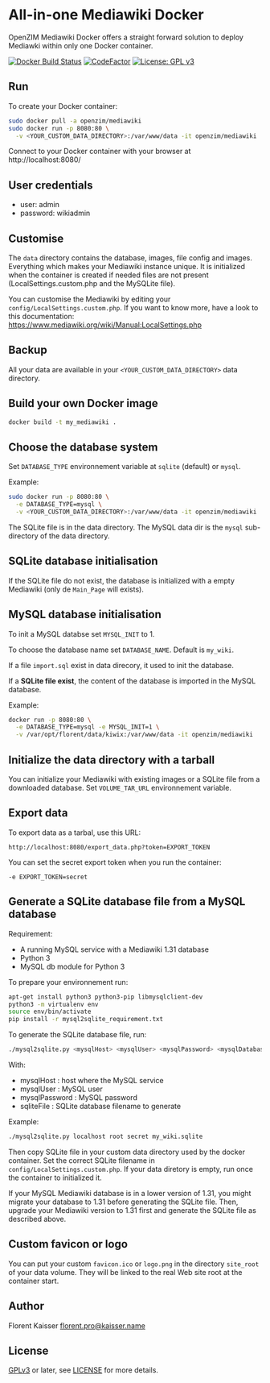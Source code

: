 All-in-one Mediawiki Docker
===========================

OpenZIM Mediawiki Docker offers a straight forward solution to deploy
Mediawki within only one Docker container.

[![Docker Build Status](https://img.shields.io/docker/build/openzim/mediawiki)](https://hub.docker.com/r/openzim/mediawiki)
[![CodeFactor](https://www.codefactor.io/repository/github/openzim/mediawiki-docker/badge)](https://www.codefactor.io/repository/github/openzim/mediawiki-docker)
[![License: GPL v3](https://img.shields.io/badge/License-GPLv3-blue.svg)](https://www.gnu.org/licenses/gpl-3.0)

Run
---

To create your Docker container:

```bash
sudo docker pull -a openzim/mediawiki
sudo docker run -p 8080:80 \
  -v <YOUR_CUSTOM_DATA_DIRECTORY>:/var/www/data -it openzim/mediawiki
```

Connect to your Docker container with your browser at
http://localhost:8080/

User credentials
----------------

* user: admin
* password: wikiadmin

Customise
---------

The `data` directory contains the database, images, file config and
images. Everything which makes your Mediawiki instance unique. It is
initialized when the container is created if needed files are not
present (LocalSettings.custom.php and the MySQLite file).

You can customise the Mediawiki by editing your
`config/LocalSettings.custom.php`. If you want to know more, have a
look to this documentation:
https://www.mediawiki.org/wiki/Manual:LocalSettings.php

Backup
------

All your data are available in your `<YOUR_CUSTOM_DATA_DIRECTORY>`
data directory.

Build your own Docker image
---------------------------

```bash
docker build -t my_mediawiki .
```

Choose the database system
--------------------------

Set `DATABASE_TYPE` environnement variable at `sqlite` (default) or `mysql`.

Example:

```bash
sudo docker run -p 8080:80 \
  -e DATABASE_TYPE=mysql \
  -v <YOUR_CUSTOM_DATA_DIRECTORY>:/var/www/data -it openzim/mediawiki
```

The SQLite file is in  the data directory.
The MySQL data dir is the `mysql` sub-directory of the data directory.

SQLite database initialisation
------------------------------

If the SQLite file do not exist, the database is initialized with a empty
Mediawiki (only de `Main_Page` will exists).

MySQL database initialisation
-----------------------------
To init a MySQL databse set `MYSQL_INIT` to 1.

To choose the database name set `DATABASE_NAME`. Default is `my_wiki`.

If a file `import.sql` exist in data direcory, it used to init the database.

If a **SQLite file exist**, the content of the database is imported in the MySQL
database.

Example:

```bash
docker run -p 8080:80 \
  -e DATABASE_TYPE=mysql -e MYSQL_INIT=1 \
  -v /var/opt/florent/data/kiwix:/var/www/data -it openzim/mediawiki
```

Initialize the data directory with a tarball
--------------------------------------------

You can initialize your Mediawiki with existing images or a SQLite file
from a downloaded database. Set `VOLUME_TAR_URL` environnement variable.

Export data
-----------

To export data as a tarbal, use this URL:

`http://localhost:8080/export_data.php?token=EXPORT_TOKEN`

You can set the secret export token when you run the container:

`-e EXPORT_TOKEN=secret`

Generate a SQLite database file from a MySQL database
-----------------------------------------------------

Requirement:

* A running MySQL service with a Mediawiki 1.31 database
* Python 3
* MySQL db module for Python 3

To prepare your environnement run:

```bash
apt-get install python3 python3-pip libmysqlclient-dev
python3 -m virtualenv env
source env/bin/activate
pip install -r mysql2sqlite_requirement.txt
```

To generate the SQLite database file, run:

```bash
./mysql2sqlite.py <mysqlHost> <mysqlUser> <mysqlPassword> <mysqlDatabase> <sqliteFile>
```

With:

* mysqlHost : host where the MySQL service
* mysqlUser : MySQL user
* mysqlPassword : MySQL password
* sqliteFile : SQLite database filename to generate

Example:

```bash
./mysql2sqlite.py localhost root secret my_wiki.sqlite
```

Then copy SQLite file in your custom data directory used by the docker container.
Set the correct SQLite filename in `config/LocalSettings.custom.php`. If your
data diretory is empty, run once the container to initialized it.

If your MySQL Mediawiki database is in a lower version of 1.31, you might
migrate your database to 1.31 before generating the SQLite file. Then,
upgrade your Mediawiki version to 1.31 first and generate the SQLite file as
described above.

Custom favicon or logo
----------------------

You can put your custom `favicon.ico` or `logo.png` in the directory
`site_root` of your data volume. They will be linked to the real Web
site root at the container start.

Author
------

Florent Kaisser <florent.pro@kaisser.name>

License
-------

[GPLv3](https://www.gnu.org/licenses/gpl-3.0) or later, see
[LICENSE](LICENSE) for more details.
